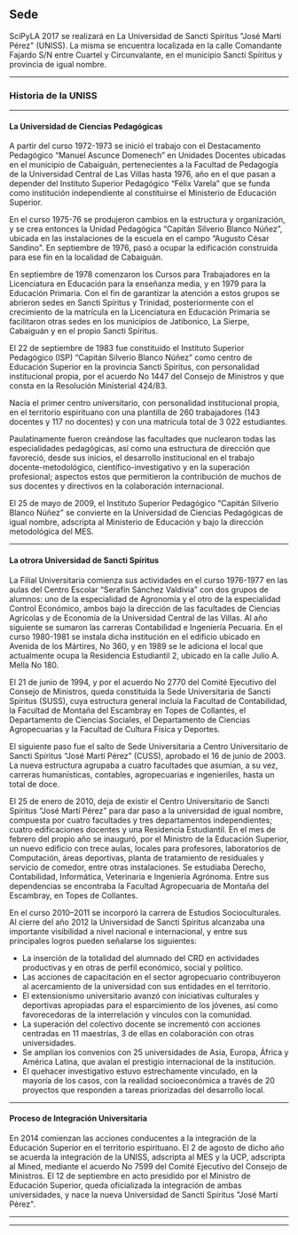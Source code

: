 ## Sede

SciPyLA 2017 se realizará en La Universidad de Sancti Spíritus "José Martí Pérez" (UNISS). La misma se encuentra localizada en la calle Comandante Fajardo S/N entre Cuartel y Circunvalante, en el municipio Sancti Spíritus y provincia de igual nombre.

******************************************************************

### Historia de la UNISS
******************************************************************
#### La Universidad de Ciencias Pedagógicas
A partir del curso 1972-1973 se inició el trabajo con el Destacamento Pedagógico “Manuel Ascunce Domenech” en Unidades Docentes ubicadas en el municipio de Cabaiguán, pertenecientes a la Facultad de Pedagogía de la Universidad Central de Las Villas hasta 1976, año en el que pasan a depender del Instituto Superior Pedagógico “Félix Varela” que se funda como institución independiente al constituirse el Ministerio de Educación Superior.

En el curso 1975-76 se produjeron cambios en la estructura y organización, y se crea entonces la Unidad Pedagógica “Capitán Silverio Blanco Núñez”, ubicada en las instalaciones de la escuela en el campo “Augusto César Sandino”. En septiembre de 1976, pasó a ocupar la edificación construida para ese fin en la localidad de Cabaiguán.

En septiembre de 1978 comenzaron los Cursos para Trabajadores en la Licenciatura en Educación para la enseñanza media, y en 1979 para la Educación Primaria. Con el fin de garantizar la atención a estos grupos se abrieron sedes en Sancti Spíritus y Trinidad, posteriormente con el crecimiento de la matrícula en la Licenciatura en Educación Primaria se facilitaron otras sedes en los municipios de Jatibonico, La Sierpe, Cabaiguán y en el propio Sancti Spíritus.

El 22 de septiembre de 1983 fue constituido el Instituto Superior Pedagógico (ISP) “Capitán Silverio Blanco Núñez” como centro de Educación Superior en la provincia Sancti Spiritus, con personalidad institucional propia, por el acuerdo No 1447 del Consejo de Ministros y que consta en la Resolución Ministerial 424/83.

Nacía el primer centro universitario, con personalidad institucional propia, en el territorio espirituano con una plantilla de 260 trabajadores (143 docentes y 117 no docentes) y con una matrícula total de 3 022 estudiantes.

Paulatinamente fueron creándose las facultades que nuclearon todas las especialidades pedagógicas, así como una estructura de dirección que favoreció, desde sus inicios, el desarrollo institucional en el trabajo docente-metodológico, científico-investigativo y en la superación profesional; aspectos estos que permitieron la contribución de muchos de sus docentes y directivos en la colaboración internacional.

El 25 de mayo de 2009, el Instituto Superior Pedagógico “Capitán Silverio Blanco Núñez” se convierte en la Universidad de Ciencias Pedagógicas de igual nombre, adscripta al Ministerio de Educación y bajo la dirección metodológica del MES.
******************************************************************
#### La otrora Universidad de Sancti Spíritus
La Filial Universitaria comienza sus actividades en el curso 1976-1977 en las aulas del Centro Escolar “Serafín Sánchez Valdivia” con dos grupos de alumnos: uno de la especialidad de Agronomía y el otro de la especialidad Control Económico, ambos bajo la dirección de las facultades de Ciencias Agrícolas y de Economía de la Universidad Central de las Villas. Al año siguiente se sumaron las carreras Contabilidad e Ingeniería Pecuaria. En el curso 1980-1981 se instala dicha institución en el edificio ubicado en Avenida de los Mártires, No 360, y en 1989 se le adiciona el local que actualmente ocupa la Residencia Estudiantil 2, ubicado en la calle Julio A. Mella No 180.

El 21 de junio de 1994, y por el acuerdo No 2770 del Comité Ejecutivo del Consejo de Ministros, queda constituida la Sede Universitaria de Sancti Spíritus (SUSS), cuya estructura general incluía la Facultad de Contabilidad, la Facultad de Montaña del Escambray en Topes de Collantes, el Departamento de Ciencias Sociales, el Departamento de Ciencias Agropecuarias y la Facultad de Cultura Física y Deportes.

El siguiente paso fue el salto de Sede Universitaria a Centro Universitario de Sancti Spíritus “José Martí Pérez” (CUSS), aprobado el 16 de junio de 2003. La nueva estructura agrupaba a cuatro facultades que asumían, a su vez, carreras humanísticas, contables, agropecuarias e ingenieriles, hasta un total de doce.

El 25 de enero de 2010, deja de existir el Centro Universitario de Sancti Spíritus “José Martí Pérez” para dar paso a la universidad de igual nombre, compuesta por cuatro facultades y tres departamentos independientes; cuatro edificaciones docentes y una Residencia Estudiantil. En el mes de febrero del propio año se inauguró, por el Ministro de la Educación Superior, un nuevo edificio con trece aulas, locales para profesores, laboratorios de Computación, áreas deportivas, planta de tratamiento de residuales y servicio de comedor, entre otras instalaciones. Se estudiaba Derecho, Contabilidad, Informática, Veterinaria e Ingeniería Agrónoma. Entre sus dependencias se encontraba la Facultad Agropecuaria de Montaña del Escambray, en Topes de Collantes.

En el curso 2010–2011 se incorporó la carrera de Estudios Socioculturales. Al cierre del año 2012 la Universidad de Sancti Spíritus alcanzaba una importante visibilidad a nivel nacional e internacional, y entre sus principales logros pueden señalarse los siguientes:

* La inserción de la totalidad del alumnado del CRD en actividades productivas y en otras de perfil económico, social y político.
* Las acciones de capacitación en el sector agropecuario contribuyeron al acercamiento de la universidad con sus entidades en el territorio.
* El extensionismo universitario avanzó con iniciativas culturales y deportivas apropiadas para el esparcimiento de los jóvenes, así como favorecedoras de la interrelación y vínculos con la comunidad.
* La superación del colectivo docente se incrementó con acciones centradas en 11 maestrías, 3 de ellas en colaboración con otras universidades.
* Se amplían los convenios con 25 universidades de Asia, Europa, África y América Latina, que avalan el prestigio internacional de la institución.
* El quehacer investigativo estuvo estrechamente vinculado, en la mayoría de los casos, con la realidad socioeconómica a través de 20 proyectos que responden a tareas priorizadas del desarrollo local.

******************************************************************
#### Proceso de Integración Universitaria

En 2014 comienzan las acciones conducentes a la integración de la Educación Superior en el territorio espirituano. El 2 de agosto de dicho año se acuerda la integración de la UNISS, adscripta al MES y la UCP, adscripta al Mined, mediante el acuerdo No 7599 del Comité Ejecutivo del Consejo de Ministros. El 12 de septiembre en acto presidido por el Ministro de Educación Superior, queda oficializada la integración de ambas universidades, y nace la nueva Universidad de Sancti Spíritus "José Martí Pérez".

******************************************************************


******************************************************************

